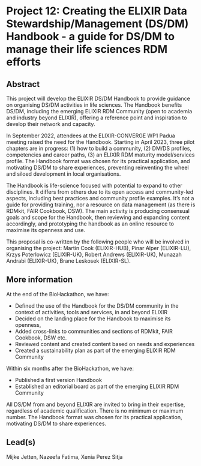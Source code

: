 # Project 12: Creating the ELIXIR Data Stewardship/Management (DS/DM) Handbook - a guide for DS/DM to manage their life sciences RDM efforts

## Abstract

This project will develop the ELIXIR DS/DM Handbook to provide guidance on organising DS/DM activities in life sciences. The Handbook benefits DS/DM, including the emerging ELIXIR RDM Community (open to academia and industry beyond ELIXIR), offering a reference point and inspiration to develop their network and capacity.

In September 2022, attendees at the ELIXIR-CONVERGE WP1 Padua meeting raised the need for the Handbook. Starting in April 2023, three pilot chapters are in progress: (1) how to build a community, (2) DM/DS profiles, competencies and career paths, (3) an ELIXIR RDM maturity model/services profile. The Handbook format was chosen for its practical application, and motivating DS/DM to share experiences, preventing reinventing the wheel and siloed development in local organisations.

The Handbook is life-science focused with potential to expand to other disciplines. It differs from others due to its open access and community-led aspects, including best practices and community profile examples. It’s not a guide for providing training, nor a resource on data management (as there is RDMkit, FAIR Cookbook, DSW). The main activity is producing consensual goals and scope for the Handbook, then reviewing and expanding content accordingly, and prototyping the handbook as an online resource to maximise its openness and use.

This proposal is co-written by the following people who will be involved in organising the project: Martin Cook (ELIXIR-HUB), Pinar Alper (ELIXIR-LU), Krzys Poterlowicz (ELIXIR-UK), Robert Andrews (ELIXIR-UK), Munazah Andrabi (ELIXIR-UK), Brane Leskosek (ELIXIR-SL).

## More information

At the end of the BioHackathon, we have:

 * Defined the use of the Handbook for the DS/DM community in the context of activities, tools and services, in and beyond ELIXIR
 * Decided on the landing place for the Handbook to maximise its openness,
 * Added cross-links to communities and sections of RDMkit, FAIR Cookbook, DSW etc.
 * Reviewed content and created content based on needs and experiences
 * Created a sustainability plan as part of the emerging ELIXIR RDM Community

Within six months after the BioHackathon, we have:

 * Published a first version Handbook
 * Established an editorial board as part of the emerging ELIXIR RDM Community

All DS/DM from and beyond ELIXIR are invited to bring in their expertise, regardless of academic qualification. There is no minimum or maximum number. The Handbook format was chosen for its practical application, motivating DS/DM to share experiences.

## Lead(s)

Mijke Jetten, Nazeefa Fatima, Xenia Perez Sitja


